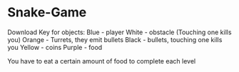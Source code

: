 # Snake-Game
Download
Key for objects:
Blue - player
White - obstacle (Touching one kills you)
Orange - Turrets, they emit bullets
Black - bullets, touching one kills you
Yellow - coins
Purple - food

You have to eat a certain amount of food to complete each level
